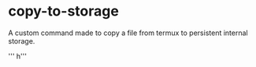 # copy-to-storage
A custom command made to copy a file from termux to persistent internal storage.

''' h'''
